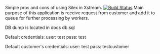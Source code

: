 Simple pros and cons of using Silex in Xstream.
[![Build Status](https://secure.travis-ci.org/mrok/movie-gateway.png)](http://travis-ci.org/mrok/movie-gateway)
Main purpose of this application is receive request from customer and add it to queue for further processing by workers.

DB dump is located in docs db.sql

Default credentials:
user: test
pass: test

Default customer's credentials:
user: test
pass: testcustomer